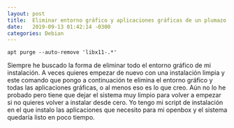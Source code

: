 ```yaml
---
layout: post
title:  Eliminar entorno gráfico y aplicaciones gráficas de un plumazo
date:   2019-09-13 01:42:14 -0300
categories: Debian
---
```

`apt purge --auto-remove 'libx11-.*'`

Siempre he buscado la forma de eliminar todo el entorno gráfico de mi instalación. A veces quieres empezar de nuevo con una instalación limpia y este comando que pongo a continuación te elimina el entorno gráfico y todas las aplicaciones gráficas, o al menos eso es lo que creo. Aún no lo he probado pero tiene que dejar el sistema muy limpio para volver a empezar si no quieres volver a instalar desde cero. Yo tengo mi script de instalación en el que instalo las aplicaciones que necesito para mi openbox y el sistema quedaría listo en poco tiempo.

